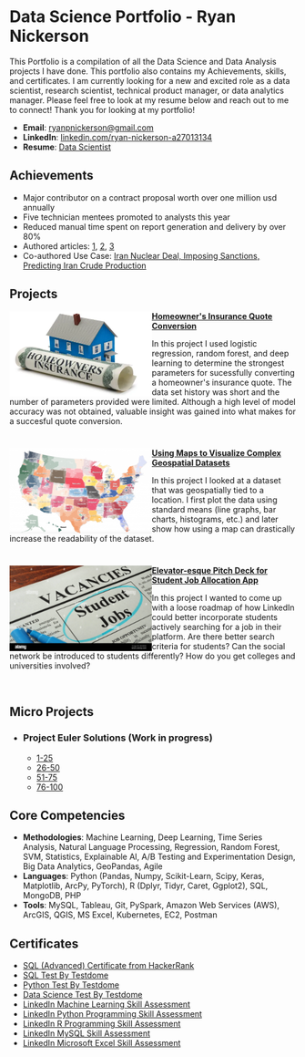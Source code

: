 # Data Science Portfolio - Ryan Nickerson
This Portfolio is a compilation of all the Data Science and Data Analysis projects I have done. This portfolio also contains my Achievements, skills, and certificates. I am currently looking for a new and excited role as a data scientist, research scientist, technical product manager, or data analytics manager. Please feel free to look at my resume below and reach out to me to connect! Thank you for looking at my portfolio!

- **Email**: [ryanpnickerson@gmail.com](ryanpnickerson@gmail.com)
- **LinkedIn**: [linkedin.com/ryan-nickerson-a27013134](https://www.linkedin.com/in/ryan-nickerson-a27013134/)
- **Resume**: [Data Scientist](https://github.com/ryanpnickerson/Portfolio/blob/main/Images/RNickerson_resume.pdf)

## Achievements

- Major contributor on a contract proposal worth over one million usd annually
- Five technician mentees promoted to analysts this year
- Reduced manual time spent on report generation and delivery by over 80%
- Authored articles: [1](https://ursaspace.com/blog/nigeria-pipeline-break-results-in-force-majeure/), [2](https://ursaspace.com/blog/shandong-refiners-challenged-by-tax/), [3](https://ursaspace.com/blog/crude-oil-inventories-following-opec-conference/)
- Co-authored Use Case: [Iran Nuclear Deal, Imposing Sanctions, Predicting Iran Crude Production](https://ursaspace.com/wp-content/uploads/2021/09/Forecasting-Iranian-Production-Use-Case.pdf)

## Projects

<img align="left" width="250" height="150" src="https://github.com/ryanpnickerson/Portfolio/blob/main/Images/Homeowners-Insurance.png"> **[Homeowner's Insurance Quote Conversion](https://github.com/ryanpnickerson/Portfolio/blob/main/Project%20Analysis/Homeowner%20Quotes/488a590ba83845e1af5a11495ec7b538.ipynb)**

In this project I used logistic regression, random forest, and deep learning to determine the strongest parameters for sucessfully converting a homeowner's insurance quote. The data set history was short and the number of parameters provided were limited. Although a high level of model accuracy was not obtained, 
valuable insight was gained into what makes for a succesful quote conversion.


#

<img align="left" width="250" height="150" src="https://github.com/ryanpnickerson/Portfolio/blob/main/Images/datamap.png"> **[Using Maps to Visualize Complex Geospatial Datasets]()**

In this project I looked at a dataset that was geospatially tied to a location. I first plot the data using standard means (line graphs, bar charts, histograms, etc.) and later show how using a map can drastically increase the readability of the dataset.

#

<img align="left" width="250" height="150" src="https://github.com/ryanpnickerson/Portfolio/blob/main/Images/studentjobs.jpg"> **[Elevator-esque Pitch Deck for Student Job Allocation App](https://github.com/ryanpnickerson/Portfolio/blob/main/Project%20Analysis/LinkedInApp/LinkedInStudentJobs.pdf)**

In this project I wanted to come up with a loose roadmap of how LinkedIn could better incorporate students actively searching for a job in their platform. Are there better search criteria for students? Can the social network be introduced to students differently? How do you get colleges and universities involved?


<br />

## Micro Projects

- ### Project Euler Solutions (Work in progress)
    - [1-25](https://github.com/ryanpnickerson/Portfolio/tree/main/Project%20Euler/1-25)
    - [26-50](https://github.com/ryanpnickerson/Portfolio/tree/main/Project%20Euler/26-50) 
    - [51-75](https://github.com/ryanpnickerson/Portfolio/tree/main/Project%20Euler/51-75)
    - [76-100](https://github.com/ryanpnickerson/Portfolio/tree/main/Project%20Euler/76-100)
 
## Core Competencies

- **Methodologies**: Machine Learning, Deep Learning, Time Series Analysis, Natural Language Processing, Regression, Random Forest, SVM, Statistics, Explainable AI, A/B Testing and Experimentation Design, Big Data Analytics, GeoPandas, Agile
- **Languages**: Python (Pandas, Numpy, Scikit-Learn, Scipy, Keras, Matplotlib, ArcPy, PyTorch), R (Dplyr, Tidyr, Caret, Ggplot2), SQL, MongoDB, PHP
- **Tools**: MySQL, Tableau, Git, PySpark, Amazon Web Services (AWS), ArcGIS, QGIS, MS Excel, Kubernetes, EC2, Postman

## Certificates

- [SQL (Advanced) Certificate from HackerRank]()
- [SQL Test By Testdome](https://www.testdome.com/certificates/1a588debef604cc091c94ea4c909a9fb)
- [Python Test By Testdome](https://www.testdome.com/certificates/5da11519f3994c76990c065d403b7de6)
- [Data Science Test By Testdome](https://www.testdome.com/certificates/930b60ee111c472d877396281f50593f)
- [LinkedIn Machine Learning Skill Assessment](https://github.com/ryanpnickerson/Portfolio/blob/main/Certificates/MachineLearningBadge.png)
- [LinkedIn Python Programming Skill Assessment](https://github.com/ryanpnickerson/Portfolio/blob/main/Certificates/PythonBadge.png)
- [LinkedIn R Programming Skill Assessment](https://github.com/ryanpnickerson/Portfolio/blob/main/Certificates/RBadge.png)
- [LinkedIn MySQL Skill Assessment](https://github.com/ryanpnickerson/Portfolio/blob/main/Certificates/MySQLBadge.png)
- [LinkedIn Microsoft Excel Skill Assessment](https://github.com/ryanpnickerson/Portfolio/blob/main/Certificates/ExcelBadge.png)
